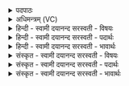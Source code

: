 <details><summary>पदपाठः</summary>

सु॒प्र॒जा इति॑ सुऽप्र॒जाः। प्र॒जा इति॑ प्र॒ऽजाः। प्र॒ज॒नयन्निति॑ प्रऽज॒नय॑न्। परि॑। इ॒हि॒। अ॒भि। रा॒यः। पोषे॑ण। यज॑मानम्। स॒ञ्ज॒ग्मा॒न इति॑ सम्ऽजग्मा॒नः। दि॒वा। पृ॒थि॒व्या। म॒न्थी। म॒न्थिशो॑चि॒षेति॑ म॒न्थिशो॑चिषा। निर॑स्त॒ इति॑ निःऽअ॑स्तः। मर्कः॑। म॒न्थिनः॑। अ॒धि॒ष्ठान॑म्। अ॒धि॒स्थान॒मित्य॑धि॒ऽस्थान॑म्। अ॒सि॒। १८।
</details>

<details><summary>अधिमन्त्रम् (VC)</summary>

- प्रजापतिर्देवता
- वत्सार काश्यप ऋषिः
- निचृत् त्रिष्टुप्, प्राजापत्या गायत्री
- धैवतः
</details>

<details><summary>हिन्दी - स्वामी दयानन्द सरस्वती  - विषयः</summary>

न्यायाधीश को प्रजाजनों के प्रति कैसे वर्त्तना चाहिये, यह अगले मन्त्र में कहा है ॥
</details>

<details><summary>हिन्दी - स्वामी दयानन्द सरस्वती  - पदार्थः</summary>

पदार्थान्वयभाषाः -  भो न्यायाधीश ! (सुप्रजाः) उत्तम प्रजायुक्त आप (प्रजाः) प्रजाजनों को (प्रजनयन्) प्रकट करते हुए (रायः) धन की (पोषेण) दृढ़ता के साथ (यजमानम्) यज्ञादि अच्छे कर्मों के करनेवाले पुरुष को (अभि) (परि) (इहि) सर्वथा धन की वृद्धि से युक्त कीजिये (मन्थी) वाद-विवाद के मन्थन करने और (दिवा) सूर्य्य वा (पृथिव्या) पृथिवी के तुल्य (सञ्जग्मानः) धीरतादि गुणों में वर्तनेवाले आप (मन्थिनः) सदसद्विवेचन करने योग्य गुणों के (अधिष्ठानम्) आधार के समान (असि) हो, इस कारण तुम्हारी (मन्थिशोचिषा) सूर्य्य की दीप्ति के समान न्यायदीप्ति से (मर्कः) मृत्यु देनेवाला अन्यायी (निरस्तः) निवृत्त होवे ॥१८॥
</details>

<details><summary>हिन्दी - स्वामी दयानन्द सरस्वती  - भावार्थः</summary>

भावार्थभाषाः -  इस मन्त्र में उपमालङ्कार है। न्यायाधीश राजा को चाहिये कि धर्म्म से यज्ञ करनेवाले सत्पुरुष पुरोहित के समान प्रजा का निरन्तर पालन करे ॥१८॥
</details>

<details><summary>संस्कृत - स्वामी दयानन्द सरस्वती  - विषयः</summary>

न्यायाधीशेन प्रजाः प्रति कथं वर्त्तितव्यमित्युपदिश्यते ॥
</details>

<details><summary>संस्कृत - स्वामी दयानन्द सरस्वती  - पदार्थः</summary>

पदार्थान्वयभाषाः -  भो न्यायाधीश ! सुप्रजास्त्वं प्रजाः प्रजनयन् रायस्पोषेण सह यजमानमभिपरीहि सर्वथा तस्य धनवृद्धिमिच्छ, मन्थी त्वं दिवा पृथिव्या सञ्जग्मानो भव तद्गुणी भवेति भावः। यतस्त्वं मन्थिनोऽधिष्ठानमस्यतस्ते मन्थिशोचिषा मर्को निरस्तो भवतु ॥१८॥
</details>

<details><summary>संस्कृत - स्वामी दयानन्द सरस्वती  - भावार्थः</summary>

भावार्थभाषाः -  अत्रोपमालङ्कारः। न्यायाधीशो यजमानस्य पुरोहित इव प्रजाः सततं पालयेत् ॥१८॥
</details>
